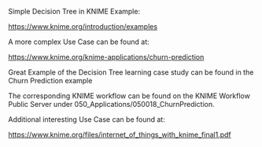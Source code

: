 Simple Decision Tree in KNIME Example:

https://www.knime.org/introduction/examples

A more complex Use Case can be found at:

https://www.knime.org/knime-applications/churn-prediction

Great Example of the Decision Tree learning case study can be found in the Churn Prediction example

The corresponding KNIME workflow can be found on the KNIME Workflow Public Server under 050_Applications/050018_ChurnPrediction.

Additional interesting Use Case can be found at:

https://www.knime.org/files/internet_of_things_with_knime_final1.pdf
